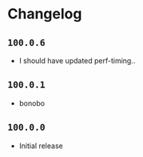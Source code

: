# Changelog

## `100.0.6`

- I should have updated perf-timing..

## `100.0.1`

- bonobo

## `100.0.0`

- Initial release
